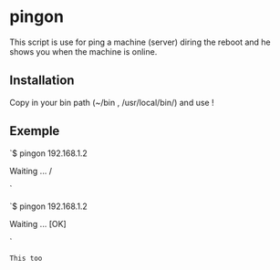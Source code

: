 # pingon

This script is use for ping a machine (server) diring the reboot and he shows you when the machine is online.

## Installation

Copy in your bin path (~/bin , /usr/local/bin/) and use !

## Exemple

`$ pingon 192.168.1.2

Waiting ...                  /

`

`$ pingon 192.168.1.2

Waiting ...                  [OK]

`

```
This too
```
